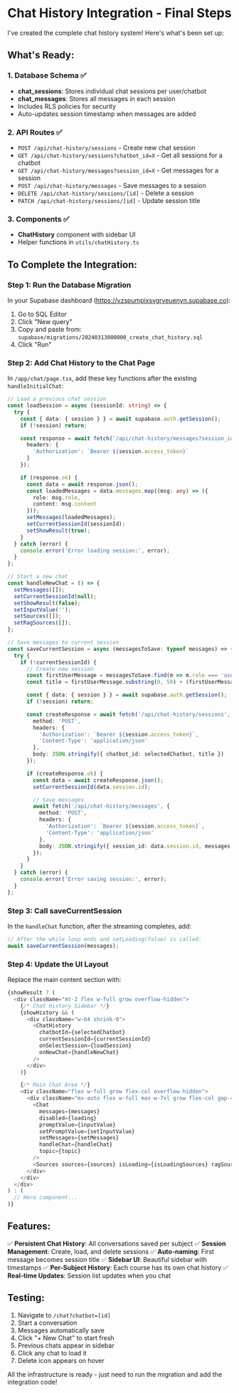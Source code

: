 # Chat History Integration - Final Steps

I've created the complete chat history system! Here's what's been set up:

## What's Ready:

### 1. Database Schema ✅
- **chat_sessions**: Stores individual chat sessions per user/chatbot
- **chat_messages**: Stores all messages in each session
- Includes RLS policies for security
- Auto-updates session timestamp when messages are added

### 2. API Routes ✅
- `POST /api/chat-history/sessions` - Create new chat session
- `GET /api/chat-history/sessions?chatbot_id=X` - Get all sessions for a chatbot
- `GET /api/chat-history/messages?session_id=X` - Get messages for a session
- `POST /api/chat-history/messages` - Save messages to a session
- `DELETE /api/chat-history/sessions/[id]` - Delete a session
- `PATCH /api/chat-history/sessions/[id]` - Update session title

### 3. Components ✅
- **ChatHistory** component with sidebar UI
- Helper functions in `utils/chatHistory.ts`

## To Complete the Integration:

### Step 1: Run the Database Migration

In your Supabase dashboard (https://vzspumpixsvgrveuenyn.supabase.co):
1. Go to SQL Editor
2. Click "New query"
3. Copy and paste from: `supabase/migrations/20240313000000_create_chat_history.sql`
4. Click "Run"

### Step 2: Add Chat History to the Chat Page

In `/app/chat/page.tsx`, add these key functions after the existing `handleInitialChat`:

```typescript
// Load a previous chat session
const loadSession = async (sessionId: string) => {
  try {
    const { data: { session } } = await supabase.auth.getSession();
    if (!session) return;

    const response = await fetch(`/api/chat-history/messages?session_id=${sessionId}`, {
      headers: {
        'Authorization': `Bearer ${session.access_token}`
      }
    });

    if (response.ok) {
      const data = await response.json();
      const loadedMessages = data.messages.map((msg: any) => ({
        role: msg.role,
        content: msg.content
      }));
      setMessages(loadedMessages);
      setCurrentSessionId(sessionId);
      setShowResult(true);
    }
  } catch (error) {
    console.error('Error loading session:', error);
  }
};

// Start a new chat
const handleNewChat = () => {
  setMessages([]);
  setCurrentSessionId(null);
  setShowResult(false);
  setInputValue('');
  setSources([]);
  setRagSources([]);
};

// Save messages to current session
const saveCurrentSession = async (messagesToSave: typeof messages) => {
  try {
    if (!currentSessionId) {
      // Create new session
      const firstUserMessage = messagesToSave.find(m => m.role === 'user')?.content || 'New Chat';
      const title = firstUserMessage.substring(0, 50) + (firstUserMessage.length > 50 ? '...' : '');

      const { data: { session } } = await supabase.auth.getSession();
      if (!session) return;

      const createResponse = await fetch('/api/chat-history/sessions', {
        method: 'POST',
        headers: {
          'Authorization': `Bearer ${session.access_token}`,
          'Content-Type': 'application/json'
        },
        body: JSON.stringify({ chatbot_id: selectedChatbot, title })
      });

      if (createResponse.ok) {
        const data = await createResponse.json();
        setCurrentSessionId(data.session.id);

        // Save messages
        await fetch('/api/chat-history/messages', {
          method: 'POST',
          headers: {
            'Authorization': `Bearer ${session.access_token}`,
            'Content-Type': 'application/json'
          },
          body: JSON.stringify({ session_id: data.session.id, messages: messagesToSave })
        });
      }
    }
  } catch (error) {
    console.error('Error saving session:', error);
  }
};
```

### Step 3: Call saveCurrentSession

In the `handleChat` function, after the streaming completes, add:

```typescript
// After the while loop ends and setLoading(false) is called:
await saveCurrentSession(messages);
```

### Step 4: Update the UI Layout

Replace the main content section with:

```typescript
{showResult ? (
  <div className="mt-2 flex w-full grow overflow-hidden">
    {/* Chat History Sidebar */}
    {showHistory && (
      <div className="w-64 shrink-0">
        <ChatHistory
          chatbotId={selectedChatbot}
          currentSessionId={currentSessionId}
          onSelectSession={loadSession}
          onNewChat={handleNewChat}
        />
      </div>
    )}

    {/* Main Chat Area */}
    <div className="flex w-full grow flex-col overflow-hidden">
      <div className="mx-auto flex w-full max-w-7xl grow flex-col gap-4 overflow-hidden lg:flex-row lg:gap-10">
        <Chat
          messages={messages}
          disabled={loading}
          promptValue={inputValue}
          setPromptValue={setInputValue}
          setMessages={setMessages}
          handleChat={handleChat}
          topic={topic}
        />
        <Sources sources={sources} isLoading={isLoadingSources} ragSources={ragSources} />
      </div>
    </div>
  </div>
) : (
  // Hero component...
)}
```

## Features:

✅ **Persistent Chat History**: All conversations saved per subject
✅ **Session Management**: Create, load, and delete sessions
✅ **Auto-naming**: First message becomes session title
✅ **Sidebar UI**: Beautiful sidebar with timestamps
✅ **Per-Subject History**: Each course has its own chat history
✅ **Real-time Updates**: Session list updates when you chat

## Testing:

1. Navigate to `/chat?chatbot=[id]`
2. Start a conversation
3. Messages automatically save
4. Click "+ New Chat" to start fresh
5. Previous chats appear in sidebar
6. Click any chat to load it
7. Delete icon appears on hover

All the infrastructure is ready - just need to run the migration and add the integration code!
